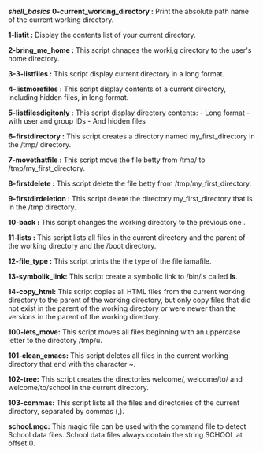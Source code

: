 ***shell_basics***
**0-current_working_directory :** Print the absolute path name of the current working directory.

**1-listit :** Display the contents list of your current directory.

**2-bring_me_home :** This script chnages the worki,g directory to the user's home directory.

**3-3-listfiles :** This script display current directory in a long format.

**4-listmorefiles :** This script display contents of a current directory, including hidden files, in long format.

**5-listfilesdigitonly :** This script display directory contents:
				- Long format
				- with user and group IDs
				- And hidden files

**6-firstdirectory :** This script creates a directory named my_first_directory in the /tmp/ directory.

**7-movethatfile :** This script move the file betty from /tmp/ to /tmp/my_first_directory.

**8-firstdelete :** This script delete the file betty from /tmp/my_first_directory.

**9-firstdirdeletion :** This script delete the directory my_first_directory that is in the /tmp directory.

**10-back :** This script changes the working directory to the previous one .

**11-lists :** This script lists all files in the current directory and the parent of the working directory and the /boot directory.


**12-file_type :** This script prints the the type of the file iamafile.

**13-symbolik_link:** This script create a symbolic link to /bin/ls called __ls__.

**14-copy_html:** This script copies all HTML files  from the current working directory to the parent of the working directory, but only copy files that did not exist in the parent of the working directory or were newer than the versions in the parent of the working directory.

**100-lets_move:** This script moves all files beginning with an uppercase letter to the directory /tmp/u.

**101-clean_emacs:** This script deletes all files in the current working directory that end with the character ~.

**102-tree:** This script creates the directories welcome/, welcome/to/ and welcome/to/school in the current directory.

**103-commas:** This script lists all the files and directories of the current directory, separated by commas (,).

**school.mgc:** This magic file  can be used with the command file to detect School data files. School data files always contain the string SCHOOL at offset 0.
